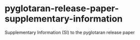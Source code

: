 # pyglotaran-release-paper-supplementary-information

Supplementary Information (SI) to the pyglotaran release paper
